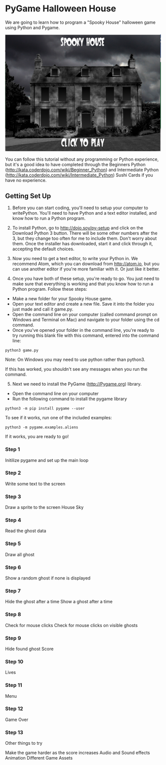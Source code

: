 # PyGame Halloween House 

We are going to learn how to program a "Spooky House" halloween game using Python and Pygame.

![Spooky House Screen Shot](/Game_Screen_Shot.png?raw=true "Spooky House")

You can follow this tutorial without any programming or Python experience, but it's a good idea to have completed through the Beginners Python (http://kata.coderdojo.com/wiki/Beginner_Python) and Intermediate Python (http://kata.coderdojo.com/wiki/Intermediate_Python) Sushi Cards if you have no experience.

## Getting Set Up

1.  Before you can start coding, you'll need to setup your computer to writePython. You'll need to have Python and a text editor installed, and know how to run a Python program.

2. To install Python, go to http://dojo.soy/py-setup and click on the Download
Python 3 button. There will be some other numbers after the 3, but they
change too often for me to include them. Don't worry about them.
Once the installer has downloaded, start it and click through it, accepting
the default choices.

3. Now you need to get a text editor, to write your Python in. We
recommend Atom, which you can download from http://atom.io, but you
can use another editor if you're more familiar with it. Or just like it better.

4. Once you have both of these setup, you're ready to go. You just need to
make sure that everything is working and that you know how to run a
Python program. Follow these steps:

  * Make a new folder for your Spooky House game.
  * Open your text editor and create a new file. Save it into the folder
you just made and call it game.py.
  * Open the command line on your computer (called command prompt
on Windows and Terminal on Mac) and navigate to your folder using
the cd command.
  * Once you've opened your folder in the command line, you're ready
to try running this blank file with this command, entered into the
command line:

```
python3 game.py
```

Note: On Windows you may need to use python rather than python3.

If this has worked, you shouldn't see any messages when you run
the command.

5. Next we need to install the PyGame (http://Pygame.org) library.

  * Open the command line on your computer
  * Run the following command to install the pygame library

```
python3 -m pip install pygame --user
```

To see if it works, run one of the included examples:

```
python3 -m pygame.examples.aliens
```

If it works, you are ready to go! 


### Step 1
Initilize pygame and set up the main loop

### Step 2
Write some text to the screen

### Step 3
Draw a sprite to the screen
    House
    Sky 

### Step 4
Read the ghost data

### Step 5
Draw all ghost

### Step 6
Show a random ghost if none is displayed

### Step 7
Hide the ghost after a time
Show a ghost after a time

### Step 8 
Check for mouse clicks 
Check for mouse clicks on visible ghosts

### Step 9
Hide found ghost
Score

### Step 10
Lives

### Step 11
Menu

### Step 12
Game Over

### Step 13

Other things to try

Make the game harder as the score increases
Audio and Sound effects
Animation
Different Game Assets



